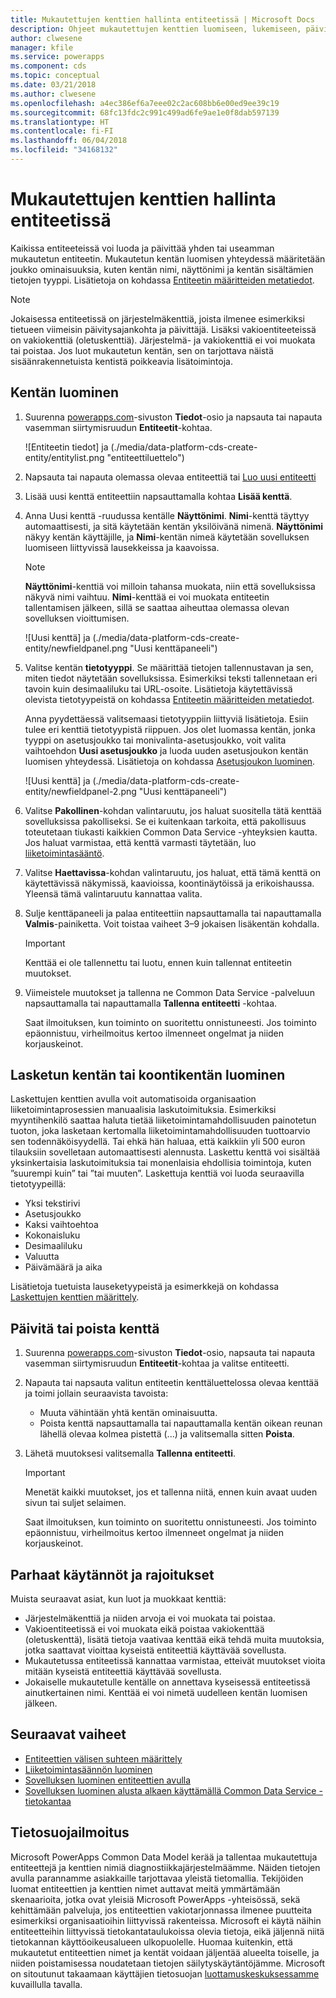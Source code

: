 ```yaml
---
title: Mukautettujen kenttien hallinta entiteetissä | Microsoft Docs
description: Ohjeet mukautettujen kenttien luomiseen, lukemiseen, päivittämiseen ja poistamiseen Common Data Service (CDS) for Apps -entiteetissä.
author: clwesene
manager: kfile
ms.service: powerapps
ms.component: cds
ms.topic: conceptual
ms.date: 03/21/2018
ms.author: clwesene
ms.openlocfilehash: a4ec386ef6a7eee02c2ac608bb6e00ed9ee39c19
ms.sourcegitcommit: 68fc13fdc2c991c499ad6fe9ae1e0f8dab597139
ms.translationtype: HT
ms.contentlocale: fi-FI
ms.lasthandoff: 06/04/2018
ms.locfileid: "34168132"
---
```

# <a name="manage-custom-fields-in-an-entity"></a>Mukautettujen kenttien hallinta entiteetissä
Kaikissa entiteeteissä voi luoda ja päivittää yhden tai useamman mukautetun entiteetin. Mukautetun kentän luomisen yhteydessä määritetään joukko ominaisuuksia, kuten kentän nimi, näyttönimi ja kentän sisältämien tietojen tyyppi. Lisätietoja on kohdassa [Entiteetin määritteiden metatiedot](../../developer/common-data-service/entity-attribute-metadata.md).

> [!NOTE]
> Jokaisessa entiteetissä on järjestelmäkenttiä, joista ilmenee esimerkiksi tietueen viimeisin päivitysajankohta ja päivittäjä. Lisäksi vakioentiteeteissä on vakiokenttiä (oletuskenttiä). Järjestelmä- ja vakiokenttiä ei voi muokata tai poistaa. Jos luot mukautetun kentän, sen on tarjottava näistä sisäänrakennetuista kentistä poikkeavia lisätoimintoja.

## <a name="create-a-field"></a>Kentän luominen
1. Suurenna [powerapps.com](https://web.powerapps.com)-sivuston **Tiedot**-osio ja napsauta tai napauta vasemman siirtymisruudun **Entiteetit**-kohtaa.

    ![Entiteetin tiedot] ja (./media/data-platform-cds-create-entity/entitylist.png "entiteettiluettelo")

2. Napsauta tai napauta olemassa olevaa entiteettiä tai [Luo uusi entiteetti](data-platform-create-entity.md)

3. Lisää uusi kenttä entiteettiin napsauttamalla kohtaa **Lisää kenttä**.

4. Anna Uusi kenttä -ruudussa kentälle **Näyttönimi**. **Nimi**-kenttä täyttyy automaattisesti, ja sitä käytetään kentän yksilöivänä nimenä. **Näyttönimi** näkyy kentän käyttäjille, ja **Nimi**-kentän nimeä käytetään sovelluksen luomiseen liittyvissä lausekkeissa ja kaavoissa.

    > [!NOTE]
    > **Näyttönimi**-kenttiä voi milloin tahansa muokata, niin että sovelluksissa näkyvä nimi vaihtuu. **Nimi**-kenttää ei voi muokata entiteetin tallentamisen jälkeen, sillä se saattaa aiheuttaa olemassa olevan sovelluksen vioittumisen.

    ![Uusi kenttä] ja (./media/data-platform-cds-create-entity/newfieldpanel.png "Uusi kenttäpaneeli")

5. Valitse kentän **tietotyyppi**. Se määrittää tietojen tallennustavan ja sen, miten tiedot näytetään sovelluksissa. Esimerkiksi teksti tallennetaan eri tavoin kuin desimaaliluku tai URL-osoite. Lisätietoja käytettävissä olevista tietotyypeistä on kohdassa [Entiteetin määritteiden metatiedot](../../developer/common-data-service/entity-attribute-metadata.md).

    Anna pyydettäessä valitsemaasi tietotyyppiin liittyviä lisätietoja. Esiin tulee eri kenttiä tietotyypistä riippuen. Jos olet luomassa kentän, jonka tyyppi on asetusjoukko tai monivalinta-asetusjoukko, voit valita vaihtoehdon **Uusi asetusjoukko** ja luoda uuden asetusjoukon kentän luomisen yhteydessä. Lisätietoja on kohdassa [Asetusjoukon luominen](custom-picklists.md).

    ![Uusi kenttä] ja (./media/data-platform-cds-create-entity/newfieldpanel-2.png "Uusi kenttäpaneeli")


7. Valitse **Pakollinen**-kohdan valintaruutu, jos haluat suositella tätä kenttää sovelluksissa pakolliseksi. Se ei kuitenkaan tarkoita, että pakollisuus toteutetaan tiukasti kaikkien Common Data Service -yhteyksien kautta. Jos haluat varmistaa, että kenttä varmasti täytetään, luo [liiketoimintasääntö](data-platform-create-business-rule.md).

8. Valitse **Haettavissa**-kohdan valintaruutu, jos haluat, että tämä kenttä on käytettävissä näkymissä, kaavioissa, koontinäytöissä ja erikoishaussa. Yleensä tämä valintaruutu kannattaa valita.

9. Sulje kenttäpaneeli ja palaa entiteettiin napsauttamalla tai napauttamalla **Valmis**-painiketta. Voit toistaa vaiheet 3–9 jokaisen lisäkentän kohdalla.
   
    > [!IMPORTANT]
    > Kenttää ei ole tallennettu tai luotu, ennen kuin tallennat entiteetin muutokset.

10. Viimeistele muutokset ja tallenna ne Common Data Service -palveluun napsauttamalla tai napauttamalla **Tallenna entiteetti** -kohtaa.

    Saat ilmoituksen, kun toiminto on suoritettu onnistuneesti. Jos toiminto epäonnistuu, virheilmoitus kertoo ilmenneet ongelmat ja niiden korjauskeinot.

## <a name="create-a-calculated-or-roll-up-field"></a>Lasketun kentän tai koontikentän luominen
Laskettujen kenttien avulla voit automatisoida organisaation liiketoimintaprosessien manuaalisia laskutoimituksia. Esimerkiksi myyntihenkilö saattaa haluta tietää liiketoimintamahdollisuuden painotetun tuoton, joka lasketaan kertomalla liiketoimintamahdollisuuden tuottoarvio sen todennäköisyydellä. Tai ehkä hän haluaa, että kaikkiin yli 500 euron tilauksiin sovelletaan automaattisesti alennusta. Laskettu kenttä voi sisältää yksinkertaisia laskutoimituksia tai monenlaisia ehdollisia toimintoja, kuten ”suurempi kuin” tai ”tai muuten”. Laskettuja kenttiä voi luoda seuraavilla tietotyypeillä:

* Yksi tekstirivi
* Asetusjoukko
* Kaksi vaihtoehtoa
* Kokonaisluku
* Desimaaliluku
* Valuutta
* Päivämäärä ja aika

Lisätietoja tuetuista lauseketyypeistä ja esimerkkejä on kohdassa [Laskettujen kenttien määrittely](/dynamics365/customer-engagement/customize/define-calculated-fields).

## <a name="update-or-delete-a-field"></a>Päivitä tai poista kenttä
1. Suurenna [powerapps.com](https://web.powerapps.com)-sivuston **Tiedot**-osio, napsauta tai napauta vasemman siirtymisruudun **Entiteetit**-kohtaa ja valitse entiteetti.
2. Napauta tai napsauta valitun entiteetin kenttäluettelossa olevaa kenttää ja toimi jollain seuraavista tavoista:
   
   * Muuta vähintään yhtä kentän ominaisuutta.
   * Poista kenttä napsauttamalla tai napauttamalla kentän oikean reunan lähellä olevaa kolmea pistettä (...) ja valitsemalla sitten **Poista**.

3. Lähetä muutoksesi valitsemalla **Tallenna entiteetti**.
   
    > [!IMPORTANT]
    > Menetät kaikki muutokset, jos et tallenna niitä, ennen kuin avaat uuden sivun tai suljet selaimen.

    Saat ilmoituksen, kun toiminto on suoritettu onnistuneesti. Jos toiminto epäonnistuu, virheilmoitus kertoo ilmenneet ongelmat ja niiden korjauskeinot.

## <a name="best-practices-and-restrictions"></a>Parhaat käytännöt ja rajoitukset
Muista seuraavat asiat, kun luot ja muokkaat kenttiä:

* Järjestelmäkenttiä ja niiden arvoja ei voi muokata tai poistaa.
* Vakioentiteetissä ei voi muokata eikä poistaa vakiokenttää (oletuskenttä), lisätä tietoja vaativaa kenttää eikä tehdä muita muutoksia, jotka saattavat vioittaa kyseistä entiteettiä käyttävää sovellusta.
* Mukautetussa entiteetissä kannattaa varmistaa, etteivät muutokset vioita mitään kyseistä entiteettiä käyttävää sovellusta.
* Jokaiselle mukautetulle kentälle on annettava kyseisessä entiteetissä ainutkertainen nimi. Kenttää ei voi nimetä uudelleen kentän luomisen jälkeen.

## <a name="next-steps"></a>Seuraavat vaiheet
* [Entiteettien välisen suhteen määrittely](data-platform-entity-lookup.md)
* [Liiketoimintasäännön luominen](data-platform-create-business-rule.md)
* [Sovelluksen luominen entiteettien avulla](../canvas-apps/data-platform-create-app.md)
* [Sovelluksen luominen alusta alkaen käyttämällä Common Data Service -tietokantaa](../canvas-apps/data-platform-create-app-scratch.md)

## <a name="privacy-notice"></a>Tietosuojailmoitus
Microsoft PowerApps Common Data Model kerää ja tallentaa mukautettuja entiteettejä ja kenttien nimiä diagnostiikkajärjestelmäämme.  Näiden tietojen avulla parannamme asiakkaille tarjottavaa yleistä tietomallia. Tekijöiden luomat entiteettien ja kenttien nimet auttavat meitä ymmärtämään skenaarioita, jotka ovat yleisiä Microsoft PowerApps -yhteisössä, sekä kehittämään palveluja, jos entiteettien vakiotarjonnassa ilmenee puutteita esimerkiksi organisaatioihin liittyvissä rakenteissa. Microsoft ei käytä näihin entiteetteihin liittyvissä tietokantataulukoissa olevia tietoja, eikä jäljennä niitä tietokannan käyttöoikeusalueen ulkopuolelle. Huomaa kuitenkin, että mukautetut entiteettien nimet ja kentät voidaan jäljentää alueelta toiselle, ja niiden poistamisessa noudatetaan tietojen säilytyskäytäntöjämme. Microsoft on sitoutunut takaamaan käyttäjien tietosuojan [luottamuskeskuksessamme](https://www.microsoft.com/trustcenter/Privacy/default.aspx) kuvaillulla tavalla.

